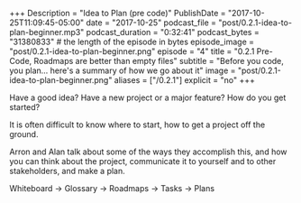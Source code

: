 +++
Description = "Idea to Plan (pre code)"
PublishDate = "2017-10-25T11:09:45-05:00"
date = "2017-10-25"
podcast_file = "post/0.2.1-idea-to-plan-beginner.mp3"
podcast_duration = "0:32:41"
podcast_bytes = "31380833" # the length of the episode in bytes
episode_image = "post/0.2.1-idea-to-plan-beginner.png"
episode = "4"
title = "0.2.1 Pre-Code, Roadmaps are better than empty files"
subtitle = "Before you code, you plan... here's a summary of how we go about it"
image = "post/0.2.1-idea-to-plan-beginner.png"
aliases = ["/0.2.1"]
explicit = "no"
+++

Have a good idea?  Have a new project or a major feature?  How do you get started?

It is often difficult to know where to start, how to get a project off the ground.

Arron and Alan talk about some of the ways they accomplish this,
and how you can think about the project,
communicate it to yourself and to other stakeholders,
and make a plan.

Whiteboard -> Glossary -> Roadmaps -> Tasks -> Plans
